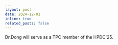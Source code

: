 ```yaml
---
layout: post
date: 2024-12-01
inline: true
related_posts: false
---
```


Dr.Dong will serve as a TPC member of the HPDC'25. 